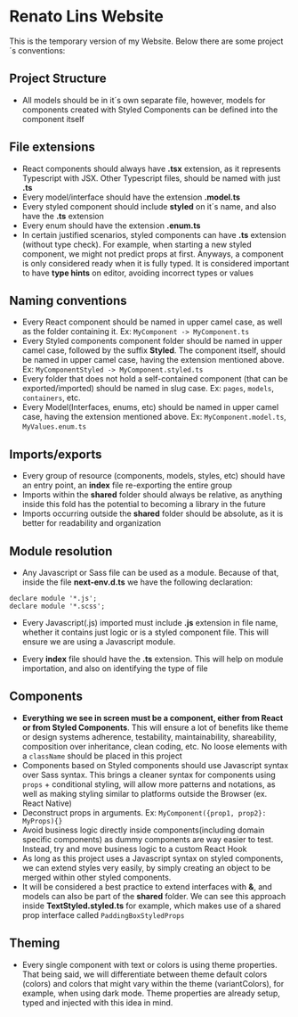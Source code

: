 # Renato Lins Website

This is the temporary version of my Website. Below there are some project´s conventions:

## Project Structure

* All models should be in it´s own separate file, however, models for components created with Styled Components can be defined into the component itself

## File extensions

* React components should always have __.tsx__ extension, as it represents Typescript with JSX. Other Typescript files, should be named with just __.ts__
* Every model/interface should have the extension __.model.ts__
* Every styled component should include __styled__ on it´s name, and also have the __.ts__ extension
* Every enum should have the extension __.enum.ts__
* In certain justified scenarios, styled components can have __.ts__ extension (without type check). For example, when starting a new styled component, we might not predict props at first. Anyways, a component is only considered ready when it is fully typed. It is considered important to have __type hints__ on editor, avoiding incorrect types or values

## Naming conventions

* Every React component should be named in upper camel case, as well as the folder containing it. Ex: ```MyComponent -> MyComponent.ts```
* Every Styled components component folder should be named in upper camel case, followed by the suffix __Styled__. The component itself, should be named in upper camel case, having the extension mentioned above. Ex: ```MyComponentStyled -> MyComponent.styled.ts```
* Every folder that does not hold a self-contained component (that can be exported/imported) should be named in slug case. Ex: ```pages```, ```models```, ```containers```, etc.
* Every Model(Interfaces, enums, etc) should be named in upper camel case, having the extension mentioned above. Ex: ```MyComponent.model.ts```, ```MyValues.enum.ts```
  
## Imports/exports

* Every group of resource (components, models, styles, etc) should have an entry point, an __index__ file re-exporting the entire group
* Imports within the __shared__ folder should always be relative, as anything inside this fold has the potential to becoming a library in the future
* Imports occurring outside the __shared__ folder should be absolute, as it is better for readability and organization

## Module resolution

* Any Javascript or Sass file can be used as a module. Because of that, inside the file __next-env.d.ts__ we have the following declaration: 

```
declare module '*.js';
declare module '*.scss';
```

* Every Javascript(.js) imported must include __.js__ extension in file name, whether it contains just logic or is a styled component file. This will ensure we are using a Javascript module.

* Every __index__ file should have the __.ts__ extension. This will help on module importation, and also on identifying the type of file

## Components

* __Everything we see in screen must be a component, either from React or from Styled Components__. This will ensure a lot of benefits like theme or design systems adherence, testability, maintainability, shareability, composition over inheritance, clean coding, etc. No loose elements with a ```className``` should be placed in this project
* Components based on Styled components should use Javascript syntax over Sass syntax. This brings a cleaner syntax for components using ```props``` + conditional styling, will allow more patterns and notations, as well as making styling similar to platforms outside the Browser (ex. React Native)
* Deconstruct props in arguments. Ex: ```MyComponent({prop1, prop2}: MyProps){}```
* Avoid business logic directly inside components(including domain specific components) as dummy components are way easier to test. Instead, try and move business logic to a custom React Hook
* As long as this project uses a Javascript syntax on styled components, we can extend styles very easily, by simply creating an object to be merged within other styled components. 
* It will be considered a best practice to extend interfaces with __&__, and models can also be part of the __shared__ folder. We can see this approach inside __TextStyled.styled.ts__ for example, which makes use of a shared prop interface called ```PaddingBoxStyledProps```

## Theming

* Every single component with text or colors is using theme properties. That being said, we will differentiate between theme default colors (colors) and colors that might vary within the theme (variantColors), for example, when using dark mode. Theme properties are already setup, typed and injected with this idea in mind.

